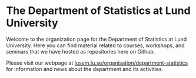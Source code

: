 # The Department of Statistics at Lund University

Welcome to the organization page for the Department of Statistics at Lund University.
Here you can find material related to courses, workshops, and seminars that we
have hosted as repositories here on Github.

Please visit our webpage at [lusem.lu.se/organisation/department-statistics](https://www.lusem.lu.se/organisation/department-statistics)
for information and news about the department and its activities.
